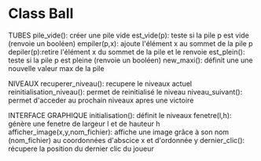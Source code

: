# Class Ball 


TUBES
pile_vide(): créer une pile vide 
est_vide(p): teste si la pile p est vide (renvoie un booléen)
empiler(p,x): ajoute l'élément x au sommet de la pile p
depiler(p):retire l'élément x du sommet de la pile et le renvoie
est_plein(): teste si la pile p est pleine (renvoie un booléen)
new_maxi(): définit une une nouvelle valeur max de la pile 


NIVEAUX
recuperer_niveau(): recupere le niveaux actuel 
reinitialisation_niveau(): permet de reinitialisé le niveau 
niveau_suivant(): permet d'acceder au prochain niveaux apres une victoire 


INTERFACE GRAPHIQUE 
initialisation(): définit le niveaux
fenetre(l,h): génère une fenetre de largeur l et de hauteur h
afficher_image(x,y,nom_fichier): affiche une image grâce à son nom (nom_fichier) au coordonnées d'abscice x et d'ordonnée y 
dernier_clic(): récupere la position du dernier clic du joueur
